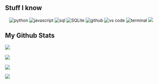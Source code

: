 ## Stuff I know

<div align="center">
<img src="https://img.shields.io/badge/python-3776AB?style=for-the-badge&logo=python&logoColor=white" alt="python" /> <img src="https://img.shields.io/badge/JavaScript-F7DF1E?style=for-the-badge&logo=javascript&logoColor=black" alt="javascript" /> <img src="https://img.shields.io/badge/SQL-407AFC?style=for-the-badge&logo=icloud&logoColor=white" alt="sql" /> <img src="https://img.shields.io/badge/sqlite-003B57?style=for-the-badge&logo=sqlite&logoColor=white" alt="SQLite" /> <img src="https://img.shields.io/badge/GitHub-100000?style=for-the-badge&logo=github&logoColor=white" alt="github" /> <img src="https://img.shields.io/badge/vs%20code-007ACC?style=for-the-badge&logo=visual%20studio%20code&logoColor=white" alt="vs code" /> <img src="https://img.shields.io/badge/terminal%20commands-black?style=for-the-badge&logo=windows%20terminal&logoColor=white" alt="terminal" /> 
 <img src="https://img.shields.io/badge/-C-orange?style=for-the-badge&logo=c">
</div>

## My Github Stats

![](https://github-readme-stats.vercel.app/api?username=MuhdRayan10&theme=transparent&hide_border=false&include_all_commits=true&count_private=true)<br/><br/>
![](https://github-readme-streak-stats.herokuapp.com/?user=MuhdRayan10&theme=transparent&hide_border=false)<br/><br/>
![](https://github-readme-stats.vercel.app/api/top-langs/?username=MuhdRayan10&theme=tokyonight&hide_border=false&include_all_commits=true&count_private=true)

![](https://komarev.com/ghpvc/?username=your-github-username&style=for-the-badge)

